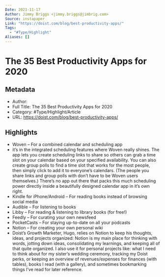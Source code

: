 ```yaml
---
Date: 2021-11-17
Author: Jimmy Briggs <jimmy.briggs@jimbrig.com>
Source: instapaper
Link: "https://doist.com/blog/best-productivity-apps/"
Tags:
  - "#Type/Highlight"
Aliases: []
---
```


# The 35 Best Productivity Apps for 2020

## Metadata

* Author: 
* Full Title: The 35 Best Productivity Apps for 2020
* Category: #Type/Highlight/Article
* URL: https://doist.com/blog/best-productivity-apps/

## Highlights

* Woven – For a combined calendar and scheduling app
* it’s in the integrated scheduling features where Woven really shines. The app lets you create scheduling links to share so others can grab a time slot on your calendar based on your specified availability. You can also create group polls to find a time slot that works for the most people, then simply click to add it to everyone’s calendars. (The people you share links and group polls with don’t have to be Woven users themselves.) There’s no app out there that packs this much scheduling power directly inside a beautifully designed calendar app in it’s own right.
* Kindle for iPhone/Android – For reading books instead of browsing social media
* Audible – For listening to books
* Libby – For reading & listening to library books (for free!)
* Feedly – For curating your own newsfeed
* PocketCasts – For staying up-to-date on all your podcasts
* Notion – For creating your own personal wiki
* Doist’s Growth Marketer, Hugo, relies on Notion to keep his thoughts, ideas, and projects organized:
  Notion is my main place for thinking with words, jotting down ideas, consolidating my learnings, and keeping all of that quite organized. I also use it for personal projects like: what I need to think about for my sister’s wedding ceremony, tracking my Doist perks, or keeping an overview of revenues/expenses for finances (with tables), books I read (with a gallery), and sometimes bookmarking things I’ve read for later reference.
